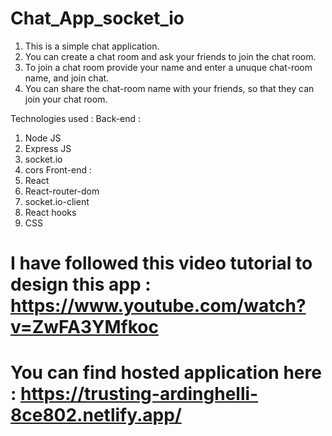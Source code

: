 # Chat_App_socket_io

1. This is a simple chat application.
2. You can create a chat room and ask your friends to join the chat room.
3. To join a chat room provide your name and enter a unuque chat-room name, and join chat.
4. You can share the chat-room name with your friends, so that they can join your chat room.

Technologies used :
Back-end :
1. Node JS
2. Express JS
3. socket.io
4. cors
Front-end :
1. React
2. React-router-dom
3. socket.io-client
4. React hooks
5. CSS

# I have followed this video tutorial to design this app : https://www.youtube.com/watch?v=ZwFA3YMfkoc
# You can find hosted application here : https://trusting-ardinghelli-8ce802.netlify.app/
